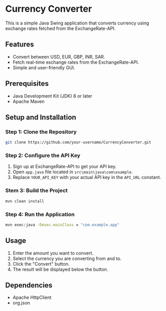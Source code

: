 # Currency Converter

This is a simple Java Swing application that converts currency using exchange rates fetched from the ExchangeRate-API.

## Features

- Convert between USD, EUR, GBP, INR, SAR.
- Fetch real-time exchange rates from the ExchangeRate-API.
- Simple and user-friendly GUI.

## Prerequisites

- Java Development Kit (JDK) 8 or later
- Apache Maven

## Setup and Installation

### Step 1: Clone the Repository

```sh
git clone https://github.com/your-username/CurrencyConverter.git
```

### Step 2: Configure the API Key
 1. Sign up at ExchangeRate-API to get your API key.
 2. Open `app.java` file located in `src\main\java\com\example`.
 3. Replace `YOUR_API_KEY` with your actual API key in the `API_URL` constant.

### Stem 3: Build the Project
```bash
mvn clean install
```

### Step 4: Run the Application
```bash
mvn exec:java -Dexec.mainClass = "com.example.app"
```

## Usage
 1. Enter the amount you want to convert.
 2. Select the currency you are converting from and to.
 3. Click the "Convert" button.
 4. The result will be displayed below the button.

## Dependencies
 - Apache HttpClient
 - org.json